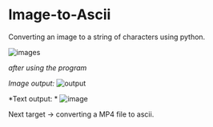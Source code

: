 # Image-to-Ascii
Converting an image to a string of characters using python.

![images](https://user-images.githubusercontent.com/95134095/157673445-17f39643-15eb-4dc2-83a7-753b6be0d15c.jpg)

*after using the program*

*Image output:*
![output](https://user-images.githubusercontent.com/95134095/157673562-4da14a96-b335-49a5-8a72-e4f270b647b2.png)

*Text output: *
![image](https://user-images.githubusercontent.com/95134095/157673853-72664604-c46d-4952-86cc-1420ff51c38a.png)

Next target -> converting a MP4 file to ascii.
